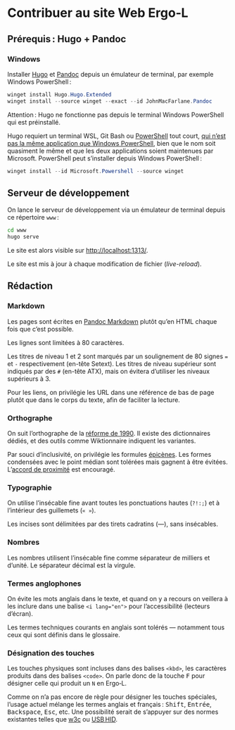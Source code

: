Contribuer au site Web Ergo‑L
================================================================================


Prérequis : Hugo + Pandoc
--------------------------------------------------------------------------------

### Windows

Installer [Hugo] et [Pandoc] depuis un émulateur de terminal, par exemple
Windows PowerShell :

```powershell
winget install Hugo.Hugo.Extended
winget install --source winget --exact --id JohnMacFarlane.Pandoc
```

Attention : Hugo ne fonctionne pas depuis le terminal Windows PowerShell qui est
préinstallé.

Hugo requiert un terminal WSL, Git Bash ou [PowerShell] tout court, [qui n’est
pas la même application que Windows PowerShell][WindowsPS], bien que le nom soit
quasiment le même et que les deux applications soient maintenues par Microsoft.
PowerShell peut s’installer depuis Windows PowerShell :

```powershell
winget install --id Microsoft.Powershell --source winget
```

[Hugo]:       https://gohugo.io/installation/windows/
[Pandoc]:     https://pandoc.org/installing.html#windows
[PowerShell]: https://learn.microsoft.com/en-us/powershell/scripting/install/installing-powershell-on-windows
[WindowsPS]:  https://learn.microsoft.com/en-us/powershell/scripting/whats-new/differences-from-windows-powershell


Serveur de développement
--------------------------------------------------------------------------------

On lance le serveur de développement via un émulateur de terminal depuis ce
répertoire `www` :

```bash
cd www
hugo serve
```

Le site est alors visible sur <http://localhost:1313/>.

Le site est mis à jour à chaque modification de fichier
(<i lang="en">live-reload</i>).



Rédaction
--------------------------------------------------------------------------------

### Markdown

Les pages sont écrites en [Pandoc Markdown] plutôt qu’en HTML chaque fois que
c’est possible.

Les lignes sont limitées à 80 caractères.

Les titres de niveau 1 et 2 sont marqués par un soulignement de 80 signes `=` et
`-` respectivement (en-tête Setext). Les titres de niveau supérieur sont
indiqués par des `#` (en-tête ATX), mais on évitera d’utiliser les niveaux
supérieurs à 3.

Pour les liens, on privilégie les URL dans une référence de bas de page plutôt
que dans le corps du texte, afin de faciliter la lecture.

### Orthographe

On suit l’orthographe de la [réforme de 1990]. Il existe des dictionnaires
dédiés, et des outils comme Wiktionnaire indiquent les variantes.

Par souci d’inclusivité, on privilégie les formules [épicènes]. Les formes
condensées avec le point médian sont tolérées mais gagnent à être évitées.
L’[accord de proximité] est encouragé.

### Typographie

On utilise l’insécable fine avant toutes les ponctuations hautes (`?!:;`) et
à l’intérieur des guillemets (`« »`).

Les incises sont délimitées par des tirets cadratins (—), sans insécables.

### Nombres

Les nombres utilisent l’insécable fine comme séparateur de milliers et d’unité.
Le séparateur décimal est la virgule.

### Termes anglophones

On évite les mots anglais dans le texte, et quand on y a recours on veillera à
les inclure dans une balise `<i lang="en">` pour l’accessibilité (lecteurs
d’écran).

Les termes techniques courants en anglais sont tolérés — notamment tous ceux qui
sont définis dans le glossaire.

### Désignation des touches

Les touches physiques sont incluses dans des balises `<kbd>`, les caractères
produits dans des balises `<code>`. On parle donc de la touche <kbd>F</kbd> pour
désigner celle qui produit un `N` en Ergo‑L.

Comme on n’a pas encore de règle pour désigner les touches spéciales, l’usage
actuel mélange les termes anglais et français : <kbd>Shift</kbd>,
<kbd>Entrée</kbd>, <kbd>Backspace</kbd>, <kbd>Esc</kbd>, etc. Une possibilité
serait de s’appuyer sur des normes existantes telles que [w3c] ou [USB HID].


[épicènes]:            https://fr.wiktionary.org/wiki/épicène
[accord de proximité]: https://fr.wikipedia.org/wiki/Règle_de_proximité
[réforme de 1990]:     https://fr.wikipedia.org/wiki/Rectifications_orthographiques_du_français_en_1990

[Pandoc Markdown]:     https://pandoc.org/MANUAL.html#pandocs-markdown
[USB HID]:             https://www.usb.org/sites/default/files/hut1_5.pdf
[w3c]:                 https://w3c.github.io/uievents-code/#key-alphanumeric-writing-system
